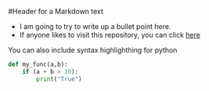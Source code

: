 #Header for a Markdown text
* I am going to try to write up a bullet point here. 
* If anyone likes to visit this repository, you can click [here](https//:github.com/pythonphysics/versioned_dir.github)


You can also include syntax highlighthing for python
```python
def my_func(a,b):
	if (a + b > 10):
		print("True")
```

